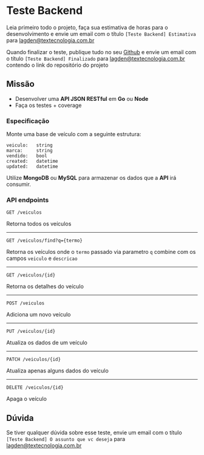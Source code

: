 # Teste Backend

Leia primeiro todo o projeto, faça sua estimativa de horas para o desenvolvimento e envie um email com o
título `[Teste Backend] Estimativa` para lagden@textecnologia.com.br

Quando finalizar o teste, publique tudo no seu [Github](https://github.com) e envie um email com o
título `[Teste Backend] Finalizado` para lagden@textecnologia.com.br contendo o link do repositório do projeto


## Missão

- Desenvolver uma **API JSON RESTful** em **Go** ou **Node**
- Faça os testes + coverage


### Especificação

Monte uma base de veículo com a seguinte estrutura:

```
veiculo:   string
marca:     string
vendido:   bool
created:   datetime
updated:   datetime
```

Utilize **MongoDB** ou **MySQL** para armazenar os dados que a **API** irá consumir.


### API endpoints

`GET /veiculos`

Retorna todos os veículos

---

`GET /veiculos/find?q={termo}`

Retorna os veículos onde o `termo` passado via parametro `q` combine com os campos `veiculo` e `descricao`

---

`GET /veiculos/{id}`

Retorna os detalhes do veículo

---

`POST /veiculos`

Adiciona um novo veículo

---

`PUT /veiculos/{id}`

Atualiza os dados de um veículo

---

`PATCH /veiculos/{id}`

Atualiza apenas alguns dados do veículo

---

`DELETE /veiculos/{id}`

Apaga o veículo


## Dúvida

Se tiver qualquer dúvida sobre esse teste, envie um email com o título `[Teste Backend] O assunto que vc deseja` para lagden@textecnologia.com.br
